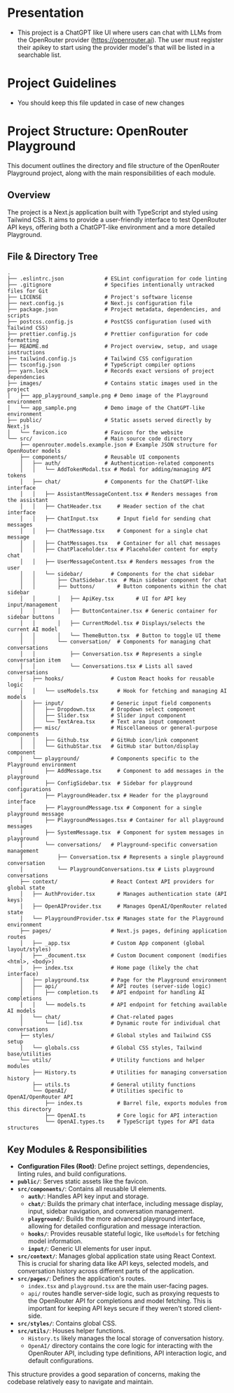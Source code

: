 # Presentation
- This project is a ChatGPT like UI where users can chat with LLMs from the OpenRouter provider (https://openrouter.ai).
The user must register their apikey to start using the provider model's that will be listed in a searchable list.

# Project Guidelines

- You should keep this file updated in case of new changes

# Project Structure: OpenRouter Playground

This document outlines the directory and file structure of the OpenRouter Playground project, along with the main responsibilities of each module.

## Overview

The project is a Next.js application built with TypeScript and styled using Tailwind CSS. It aims to provide a user-friendly interface to test OpenRouter API keys, offering both a ChatGPT-like environment and a more detailed Playground.

## File & Directory Tree

```
.
├── .eslintrc.json             # ESLint configuration for code linting
├── .gitignore                 # Specifies intentionally untracked files for Git
├── LICENSE                    # Project's software license
├── next.config.js             # Next.js configuration file
├── package.json               # Project metadata, dependencies, and scripts
├── postcss.config.js          # PostCSS configuration (used with Tailwind CSS)
├── prettier.config.js         # Prettier configuration for code formatting
├── README.md                  # Project overview, setup, and usage instructions
├── tailwind.config.js         # Tailwind CSS configuration
├── tsconfig.json              # TypeScript compiler options
├── yarn.lock                  # Records exact versions of project dependencies
├── images/                    # Contains static images used in the project
│   ├── app_playground_sample.png # Demo image of the Playground environment
│   └── app_sample.png         # Demo image of the ChatGPT-like environment
├── public/                    # Static assets served directly by Next.js
│   └── favicon.ico            # Favicon for the website
└── src/                       # Main source code directory
    ├── openrouter.models.example.json # Example JSON structure for OpenRouter models
    ├── components/            # Reusable UI components
    │   ├── auth/              # Authentication-related components
    │   │   └── AddTokenModal.tsx # Modal for adding/managing API tokens
    │   ├── chat/              # Components for the ChatGPT-like interface
    │   │   ├── AssistantMessageContent.tsx # Renders messages from the assistant
    │   │   ├── ChatHeader.tsx     # Header section of the chat interface
    │   │   ├── ChatInput.tsx      # Input field for sending chat messages
    │   │   ├── ChatMessage.tsx    # Component for a single chat message
    │   │   ├── ChatMessages.tsx   # Container for all chat messages
    │   │   ├── ChatPlaceholder.tsx # Placeholder content for empty chat
    │   │   ├── UserMessageContent.tsx # Renders messages from the user
    │   │   └── sidebar/         # Components for the chat sidebar
    │   │       ├── ChatSidebar.tsx  # Main sidebar component for chat
    │   │       ├── buttons/       # Button components within the chat sidebar
    │   │       │   ├── ApiKey.tsx       # UI for API key input/management
    │   │       │   ├── ButtonContainer.tsx # Generic container for sidebar buttons
    │   │       │   ├── CurrentModel.tsx # Displays/selects the current AI model
    │   │       │   └── ThemeButton.tsx  # Button to toggle UI theme
    │   │       └── conversation/  # Components for managing chat conversations
    │   │           ├── Conversation.tsx # Represents a single conversation item
    │   │           └── Conversations.tsx # Lists all saved conversations
    │   ├── hooks/               # Custom React hooks for reusable logic
    │   │   └── useModels.tsx      # Hook for fetching and managing AI models
    │   ├── input/               # Generic input field components
    │   │   ├── Dropdown.tsx     # Dropdown select component
    │   │   ├── Slider.tsx       # Slider input component
    │   │   └── TextArea.tsx     # Text area input component
    │   ├── misc/                # Miscellaneous or general-purpose components
    │   │   ├── Github.tsx       # GitHub icon/link component
    │   │   └── GithubStar.tsx   # GitHub star button/display component
    │   └── playground/          # Components specific to the Playground environment
    │       ├── AddMessage.tsx     # Component to add messages in the playground
    │       ├── ConfigSidebar.tsx  # Sidebar for playground configurations
    │       ├── PlaygroundHeader.tsx # Header for the playground interface
    │       ├── PlaygroundMessage.tsx # Component for a single playground message
    │       ├── PlaygroundMessages.tsx # Container for all playground messages
    │       ├── SystemMessage.tsx  # Component for system messages in playground
    │       └── conversations/   # Playground-specific conversation management
    │           ├── Conversation.tsx # Represents a single playground conversation
    │           └── PlaygroundConversations.tsx # Lists playground conversations
    ├── context/                 # React Context API providers for global state
    │   ├── AuthProvider.tsx       # Manages authentication state (API keys)
    │   ├── OpenAIProvider.tsx     # Manages OpenAI/OpenRouter related state
    │   └── PlaygroundProvider.tsx # Manages state for the Playground environment
    ├── pages/                   # Next.js pages, defining application routes
    │   ├── _app.tsx             # Custom App component (global layout/styles)
    │   ├── _document.tsx        # Custom Document component (modifies <html>, <body>)
    │   ├── index.tsx            # Home page (likely the chat interface)
    │   ├── playground.tsx       # Page for the Playground environment
    │   ├── api/                 # API routes (server-side logic)
    │   │   ├── completion.ts    # API endpoint for handling AI completions
    │   │   └── models.ts        # API endpoint for fetching available AI models
    │   └── chat/                # Chat-related pages
    │       └── [id].tsx         # Dynamic route for individual chat conversations
    ├── styles/                  # Global styles and Tailwind CSS setup
    │   └── globals.css          # Global CSS styles, Tailwind base/utilities
    └── utils/                   # Utility functions and helper modules
        ├── History.ts           # Utilities for managing conversation history
        ├── utils.ts             # General utility functions
        └── OpenAI/              # Utilities specific to OpenAI/OpenRouter API
            ├── index.ts           # Barrel file, exports modules from this directory
            ├── OpenAI.ts          # Core logic for API interaction
            └── OpenAI.types.ts    # TypeScript types for API data structures
```

## Key Modules & Responsibilities

*   **Configuration Files (Root)**: Define project settings, dependencies, linting rules, and build configurations.
*   **`public/`**: Serves static assets like the favicon.
*   **`src/components/`**: Contains all reusable UI elements.
    *   **`auth/`**: Handles API key input and storage.
    *   **`chat/`**: Builds the primary chat interface, including message display, input, sidebar navigation, and conversation management.
    *   **`playground/`**: Builds the more advanced playground interface, allowing for detailed configuration and message interaction.
    *   **`hooks/`**: Provides reusable stateful logic, like `useModels` for fetching model information.
    *   **`input/`**: Generic UI elements for user input.
*   **`src/context/`**: Manages global application state using React Context. This is crucial for sharing data like API keys, selected models, and conversation history across different parts of the application.
*   **`src/pages/`**: Defines the application's routes.
    *   `index.tsx` and `playground.tsx` are the main user-facing pages.
    *   `api/` routes handle server-side logic, such as proxying requests to the OpenRouter API for completions and model fetching. This is important for keeping API keys secure if they weren't stored client-side.
*   **`src/styles/`**: Contains global CSS.
*   **`src/utils/`**: Houses helper functions.
    *   `History.ts` likely manages the local storage of conversation history.
    *   `OpenAI/` directory contains the core logic for interacting with the OpenRouter API, including type definitions, API interaction logic, and default configurations.

This structure provides a good separation of concerns, making the codebase relatively easy to navigate and maintain.
